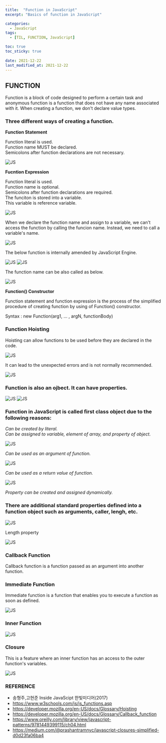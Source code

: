 ```yaml
---
title:  "Function in JavaScript"
excerpt: "Basics of function in JavaScript"

categories:
  - JavaScript
tags:
  - [TIL, FUNCTION, JavaScript]

toc: true
toc_sticky: true
 
date: 2021-12-22
last_modified_at: 2021-12-22
---
```

## FUNCTION
Function is a block of code designed to perform a certain task and anonymous function is a function that does not have any name associated with it. When creating a function, we don't declare value types.

### Three different ways of creating a function.

**Function Statement**

Function literal is used.  
Function name MUST be declared.  
Semicolons after function declarations are not necessary.

![JS](/img/JavaScript/JS2/2021-12-22-JS2-1.jpg)

**Fucntion Expression**

Function literal is used.   
Function name is optional.   
Semicolons after function declarations are required.   
The funciton is stored into a variable.   
This variable is reference variable.     

![JS](/img/JavaScript/JS2/2021-12-22-JS2-2.jpg)

When we declare the function name and assign to a variable, we can't access the function by calling the funcion name. Instead, we need to call a variable's name.

![JS](/img/JavaScript/JS2/2021-12-22-JS2-3.jpg)

The below function is internally amended by JavaScript Engine.

![JS](/img/JavaScript/JS2/2021-12-22-JS2-4.jpg)
![JS](/img/JavaScript/JS2/2021-12-22-JS2-5.jpg)

The function name can be also called as below.

![JS](/img/JavaScript/JS2/2021-12-22-JS2-6.jpg)

**Function() Constructor**

Function statement and function expression is the process of the simplified procedure of creating function by using of Function() constructor.

Syntax :
new Function(arg1, ... , argN, functionBody)

### Function Hoisting

Hoisting can allow functions to be used before they are declared in the code.

![JS](/img/JavaScript/JS2/2021-12-22-JS2-7.jpg)

It can lead to the unexpected errors and is not normally recommended.

![JS](/img/JavaScript/JS2/2021-12-22-JS2-8.jpg)

### Function is also an ojbect. It can have properties.

![JS](/img/JavaScript/JS2/2021-12-22-JS2-9.jpg)
![JS](/img/JavaScript/JS2/2021-12-22-JS2-10.jpg)

### Function in JavaScript is called first class object due to the following reasons:

*Can be created by literal.*  
*Can be assigned to variable, element of array, and property of object.*    

![JS](/img/JavaScript/JS2/2021-12-22-JS2-11.jpg)

*Can be used as an argument of function.*  

![JS](/img/JavaScript/JS2/2021-12-22-JS2-12.jpg)

*Can be used as a return value of function.*  

![JS](/img/JavaScript/JS2/2021-12-22-JS2-13.jpg)

*Property can be created and assigned dynamically.*

### There are additional standard properties defined into a function object such as arguments, caller, lengh, etc.

![JS](/img/JavaScript/JS2/2021-12-22-JS2-14.jpg)

Length property

![JS](/img/JavaScript/JS2/2021-12-22-JS2-15.jpg)

### Callback Function

Callback function is a function passed as an argument into another function.

### Immediate Function

Immediate function is a function that enables you to execute a function as soon as defined.

![JS](/img/JavaScript/JS2/2021-12-22-JS2-16.jpg)

### Inner Function

![JS](/img/JavaScript/JS2/2021-12-22-JS2-17.jpg)

### Closure

This is a feature where an inner function has an access to the outer function's variables.

![JS](/img/JavaScript/JS2/2021-12-22-JS2-18.jpg)


### REFERENCE 
* 송형주,고현준 Inside JavaScipt 한빛미디어(2017)
* https://www.w3schools.com/js/js_functions.asp
* https://developer.mozilla.org/en-US/docs/Glossary/Hoisting
* https://developer.mozilla.org/en-US/docs/Glossary/Callback_function
* https://www.oreilly.com/library/view/javascript-patterns/9781449399115/ch04.html
* https://medium.com/@prashantramnyc/javascript-closures-simplified-d0d23fa06ba4




